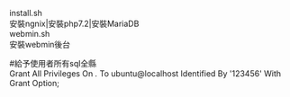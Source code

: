 install.sh  
安裝ngnix|安裝php7.2|安裝MariaDB  
webmin.sh  
安裝webmin後台  



#給予使用者所有sql全縣  
Grant All Privileges On *.* To ubuntu@localhost Identified By '123456' With Grant Option;  